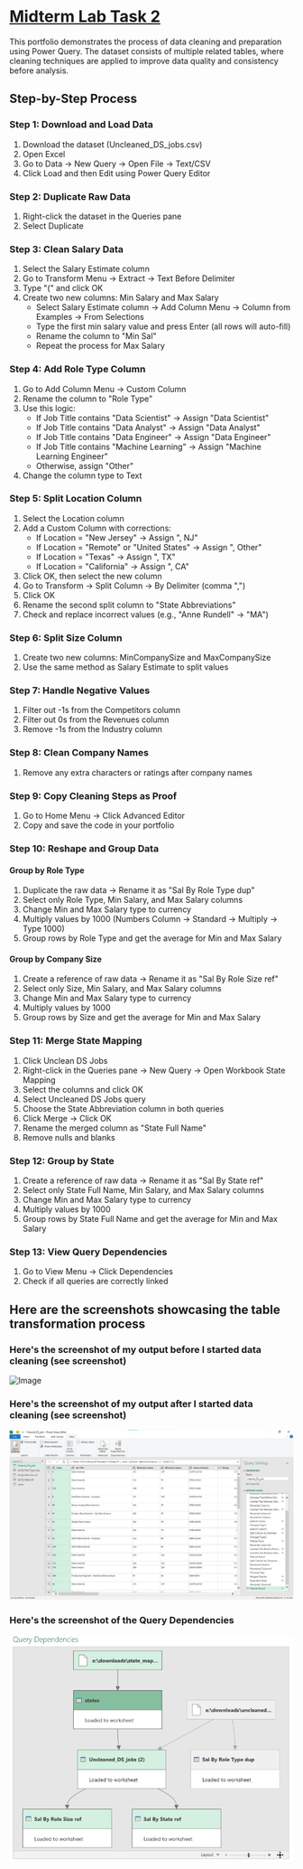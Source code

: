# [Midterm Lab Task 2](https://github.com/Dtx-byte/EDM-Portfolio/blob/main/Midterm%20Task%202/Query.xlsx)
This portfolio demonstrates the process of data cleaning and preparation using Power Query. The dataset consists of multiple related tables, where cleaning techniques are applied to improve data quality and consistency before analysis.

## Step-by-Step Process
### Step 1: Download and Load Data  
1. Download the dataset (Uncleaned_DS_jobs.csv)  
2. Open Excel  
3. Go to Data → New Query → Open File → Text/CSV  
4. Click Load and then Edit using Power Query Editor  

### Step 2: Duplicate Raw Data  
1. Right-click the dataset in the Queries pane  
2. Select Duplicate  

### Step 3: Clean Salary Data  
1. Select the Salary Estimate column  
2. Go to Transform Menu → Extract → Text Before Delimiter  
3. Type "(" and click OK  
4. Create two new columns: Min Salary and Max Salary  
   - Select Salary Estimate column → Add Column Menu → Column from Examples → From Selections  
   - Type the first min salary value and press Enter (all rows will auto-fill)  
   - Rename the column to "Min Sal"  
   - Repeat the process for Max Salary  

### Step 4: Add Role Type Column  
1. Go to Add Column Menu → Custom Column  
2. Rename the column to "Role Type"  
3. Use this logic:  
   - If Job Title contains "Data Scientist" → Assign "Data Scientist"  
   - If Job Title contains "Data Analyst" → Assign "Data Analyst"  
   - If Job Title contains "Data Engineer" → Assign "Data Engineer"  
   - If Job Title contains "Machine Learning" → Assign "Machine Learning Engineer"  
   - Otherwise, assign "Other"  
4. Change the column type to Text  

### Step 5: Split Location Column  
1. Select the Location column  
2. Add a Custom Column with corrections:  
   - If Location = "New Jersey" → Assign ", NJ"  
   - If Location = "Remote" or "United States" → Assign ", Other"  
   - If Location = "Texas" → Assign ", TX"  
   - If Location = "California" → Assign ", CA"  
3. Click OK, then select the new column  
4. Go to Transform → Split Column → By Delimiter (comma ",")  
5. Click OK  
6. Rename the second split column to "State Abbreviations"  
7. Check and replace incorrect values (e.g., "Anne Rundell" → "MA")  

### Step 6: Split Size Column  
1. Create two new columns: MinCompanySize and MaxCompanySize  
2. Use the same method as Salary Estimate to split values  

### Step 7: Handle Negative Values  
1. Filter out -1s from the Competitors column  
2. Filter out 0s from the Revenues column  
3. Remove -1s from the Industry column  

### Step 8: Clean Company Names  
1. Remove any extra characters or ratings after company names  

### Step 9: Copy Cleaning Steps as Proof  
1. Go to Home Menu → Click Advanced Editor  
2. Copy and save the code in your portfolio  



### Step 10: Reshape and Group Data  
#### Group by Role Type  
1. Duplicate the raw data → Rename it as "Sal By Role Type dup"  
2. Select only Role Type, Min Salary, and Max Salary columns  
3. Change Min and Max Salary type to currency  
4. Multiply values by 1000 (Numbers Column → Standard → Multiply → Type 1000)  
5. Group rows by Role Type and get the average for Min and Max Salary  

#### Group by Company Size  
1. Create a reference of raw data → Rename it as "Sal By Role Size ref"  
2. Select only Size, Min Salary, and Max Salary columns  
3. Change Min and Max Salary type to currency  
4. Multiply values by 1000  
5. Group rows by Size and get the average for Min and Max Salary  


### Step 11: Merge State Mapping  
1. Click Unclean DS Jobs  
2. Right-click in the Queries pane → New Query → Open Workbook State Mapping  
3. Select the columns and click OK  
4. Select Uncleaned DS Jobs query  
5. Choose the State Abbreviation column in both queries  
6. Click Merge → Click OK  
7. Rename the merged column as "State Full Name"  
8. Remove nulls and blanks  



### Step 12: Group by State  
1. Create a reference of raw data → Rename it as "Sal By State ref"  
2. Select only State Full Name, Min Salary, and Max Salary columns  
3. Change Min and Max Salary type to currency  
4. Multiply values by 1000  
5. Group rows by State Full Name and get the average for Min and Max Salary  



### Step 13: View Query Dependencies  
1. Go to View Menu → Click Dependencies  
2. Check if all queries are correctly linked  

## Here are the screenshots showcasing the table transformation process
### Here's the screenshot of my output before I started data cleaning (see screenshot)
![Image](https://github.com/user-attachments/assets/38ea140c-bb3b-44c1-b2cb-a25601ea8467)

### Here's the screenshot of my output after I started data cleaning (see screenshot)
![screenshot](image/EDM%20Power%20Query.png)

### Here's the screenshot of the Query Dependencies
![screenshot](image/EDM.png)
